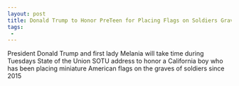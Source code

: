 ```yaml
---
layout: post
title: Donald Trump to Honor PreTeen for Placing Flags on Soldiers Graves
tags:
 -
---
```

President Donald Trump and first lady Melania will take time during Tuesdays State of the Union SOTU address to honor a California boy who has been placing miniature American flags on the graves of soldiers since 2015

